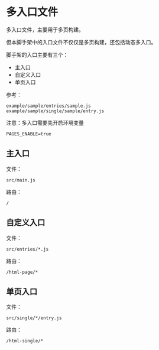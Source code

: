 # 多入口文件
多入口文件，主要用于多页构建。

但本脚手架中的入口文件不仅仅是多页构建，还包括动态多入口。

脚手架的入口主要有三个：
- 主入口
- 自定义入口
- 单页入口

参考：
```
example/sample/entries/sample.js
example/sample/single/sample/entry.js
```

注意：多入口需要先开启环境变量
```
PAGES_ENABLE=true
```

## 主入口
文件：
```
src/main.js
```
路由：
```
/
```

## 自定义入口
文件：
```
src/entries/*.js
```
路由：
```
/html-page/*
```

## 单页入口
文件：
```
src/single/*/entry.js
```
路由：
```
/html-single/*
```
